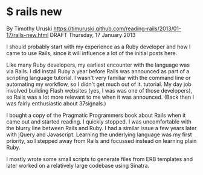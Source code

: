 $ rails new
===========

  By Timothy Uruski
  <https://timuruski.github.com/reading-rails/2013/01-17/rails-new.html>
  DRAFT Thursday, 17 January 2013


I should probably start with my experience as a Ruby developer and how I
came to use Rails, since it will influence a lot of the initial posts
here.  

Like many Ruby developers, my earliest encounter with the language was
via Rails.  I did install Ruby a year before Rails was announced as part
of a scripting language tutorial.  I wasn't very familiar with the
command line or automating my workflow, so I didn't get much out of it.
tutorial.  My day job involved building Flash websites (yes, I was was
one of those developers), so Rails was a lot more relevant to me when it
was announced.  (Back then I was fairly enthusiastic about 37signals.)

I bought a copy of the Pragmatic Programmers book about Rails when it
came out and started reading.  I quickly stopped.  I was uncomfortable
with the blurry line between Rails and Ruby.  I had a similar issue a
few years later with jQuery and Javascript.  Learning the underlying
language was my first priority, so I stepped away from Rails and
focussed instead on learning plain Ruby.

I mostly wrote some small scripts to generate files from ERB templates
and later worked on a relatively large codebase using Sinatra.

